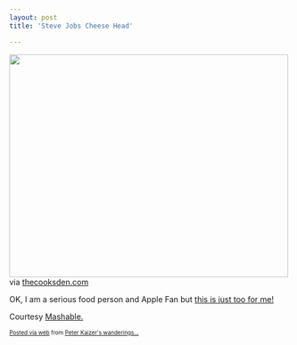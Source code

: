```yaml
---
layout: post
title: 'Steve Jobs Cheese Head'

---
```


<div class='posterous_autopost'><div class="posterous_bookmarklet_entry"> <img src="http://posterous.com/getfile/files.posterous.com/pdkaizer/ApaybxoofJnajqgCHjJbBsrmgvJbhDhDBHbnJCHkFwyvysFzppkDGrpxwljc/media_httpwwwthecooks_arIhA.jpg.scaled500.jpg" width="500" height="400"/> <div class="posterous_quote_citation">via <a href="http://www.thecooksden.com/steve-jobs-cheese-head/">thecooksden.com</a></div> <p>OK, I am a serious food person and Apple Fan but <a href="http://www.thecooksden.com/steve-jobs-cheese-head/">this is just too for me!</a> </p><p>Courtesy <a href="http://mashable.com/2010/03/17/steve-jobs-cheese-head/">Mashable.</a></p></div>      <p style="font-size: 10px;">  <a href="http://posterous.com">Posted via web</a>   from <a href="http://random.peterkaizer.com/steve-jobs-cheese-head-1">Peter Kaizer's wanderings...</a>  </p>  </div>
